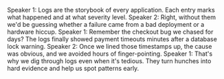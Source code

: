 Speaker 1: Logs are the storybook of every application. Each entry marks what happened and at what severity level.
Speaker 2: Right, without them we'd be guessing whether a failure came from a bad deployment or a hardware hiccup.
Speaker 1: Remember the checkout bug we chased for days? The logs finally showed payment timeouts minutes after a database lock warning.
Speaker 2: Once we lined those timestamps up, the cause was obvious, and we avoided hours of finger-pointing.
Speaker 1: That's why we dig through logs even when it's tedious. They turn hunches into hard evidence and help us spot patterns early.
